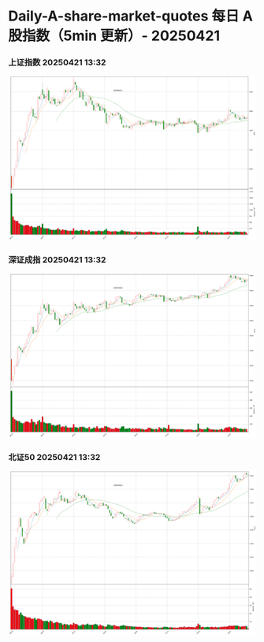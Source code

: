 
# Daily-A-share-market-quotes 每日 A 股指数（5min 更新）- 20250421

### 上证指数 20250421 13:32
![](./fig/2025/4/20250421-sh000001.png)

### 深证成指 20250421 13:32
![](./fig/2025/4/20250421-sz399001.png)

### 北证50 20250421 13:32
![](./fig/2025/4/20250421-bj899050.png)
